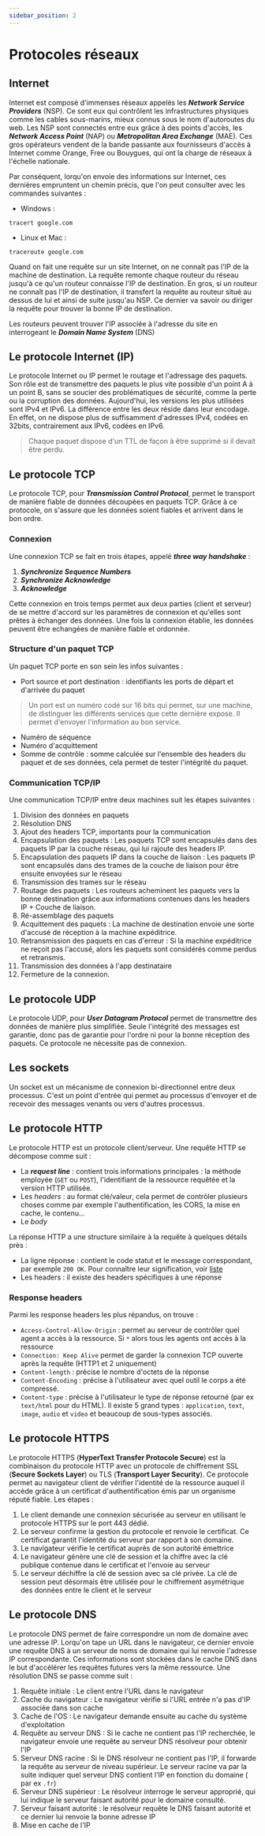 ```yaml
---
sidebar_position: 2
---
```


# Protocoles réseaux

## Internet

Internet est composé d'immenses réseaux appelés les *__Network Service Providers__* (NSP). Ce sont eux qui contrôlent les infrastructures physiques
comme les cables sous-marins, mieux connus sous le nom d'autoroutes du web. Les NSP sont connectés entre eux grâce à des points d'accès, les
*__Network Access Point__* (NAP) ou *__Metropolitan Area Exchange__* (MAE). Ces gros opérateurs vendent de la bande passante aux fournisseurs d'accès
à Internet comme Orange, Free ou Bouygues, qui ont la charge de réseaux à l'échelle nationale.

Par conséquent, lorqu'on envoie des informations sur Internet, ces dernières empruntent un chemin précis, que l'on peut consulter avec les
commandes suivantes : 

- Windows : 

```shell
tracert google.com
```

- Linux et Mac : 

```shell
traceroute google.com
```

Quand on fait une requête sur un site Internet, on ne connaît pas l'IP de la machine de destination. La requête remonte chaque routeur du réseau 
jusqu'à ce qu'un routeur connaisse l'IP de destination. En gros, si un routeur ne connaît pas l'IP de destination, il transfert la requête au
routeur situé au dessus de lui et ainsi de suite jusqu'au NSP. Ce dernier va savoir ou diriger la requête pour trouver la bonne IP de destination.

Les routeurs peuvent trouver l'IP associée à l'adresse du site en interrogeant le *__Domain Name System__* (DNS)

## Le protocole Internet (IP)

Le protocole Internet ou IP permet le routage et l'adressage des paquets. Son rôle est de transmettre des paquets le plus vite possible
d'un point A à un point B, sans se soucier des problématiques de sécurité, comme la perte ou la corruption des données. Aujourd'hui, les
versions les plus utilisées sont IPv4 et IPv6. La différence entre les deux réside dans leur encodage. En effet, on ne dispose plus de
suffisamment d'adresses IPv4, codées en 32bits, contrairement aux IPv6, codées en IPv6.

> Chaque paquet dispose d'un TTL de façon à être supprimé si il devait être perdu.

## Le protocole TCP

Le protocole TCP, pour *__Transmission Control Protocol__*, permet le transport de manière fiable de données découpées en paquets TCP.
Grâce à ce protocole, on s'assure que les données soient fiables et arrivent dans le bon ordre.

### Connexion

Une connexion TCP se fait en trois étapes, appelé *__three way handshake__* : 

1. *__Synchronize Sequence Numbers__*
2. *__Synchronize Acknowledge__*
3. *__Acknowledge__*

Cette connexion en trois temps permet aux deux parties (client et serveur) de se mettre d'accord sur les paramètres de connexion et qu'elles
sont prêtes à échanger des données. Une fois la connexion établie, les données peuvent être echangées de manière fiable et ordonnée.

### Structure d'un paquet TCP

Un paquet TCP porte en son sein les infos suivantes : 

- Port source et port destination : identifiants les ports de départ et d'arrivée du paquet

> Un port est un numéro codé sur 16 bits qui permet, sur une machine, de distinguer les différents services que cette dernière expose. Il
> permet d'envoyer l'information au bon service.

- Numéro de séquence
- Numéro d'acquittement
- Somme de contrôle : somme calculée sur l'ensemble des headers du paquet et de ses données, cela permet de tester l'intégrité du paquet.

### Communication TCP/IP

Une communication TCP/IP entre deux machines suit les étapes suivantes : 

1. Division des données en paquets
2. Résolution DNS
3. Ajout des headers TCP, importants pour la communication
4. Encapsulation des paquets : Les paquets TCP sont encapsulés dans des paquets IP par la couche réseau, qui lui rajoute des headers IP.
5. Encapsulation des paquets IP dans la couche de liaison : Les paquets IP sont encapsulés dans des trames de la couche de liaison pour être ensuite envoyées sur le réseau
6. Transmission des trames sur le réseau
7. Routage des paquets : Les routeurs acheminent les paquets vers la bonne destination grâce aux informations contenues dans les headers IP + Couche de liaison.
8. Ré-assemblage des paquets
9. Acquittement des paquets : La machine de destination envoie une sorte d'accusé de réception à la machine expéditrice.
10. Retransmission des paquets en cas d'erreur : Si la machine expéditrice ne reçoit pas l'accusé, alors les paquets sont considérés comme perdus et retransmis.
11. Transmission des données à l'app destinataire
12. Fermeture de la connexion.

## Le protocole UDP

Le protocole UDP, pour *__User Datagram Protocol__* permet de transmettre des données de manière plus simplifiée. Seule l'intégrité des messages
est garantie, donc pas de garantie pour l'ordre ni pour la bonne réception des paquets. Ce protocole ne nécessite pas de connexion.

## Les sockets

Un socket est un mécanisme de connexion bi-directionnel entre deux processus. C'est un point d'entrée qui permet au processus d'envoyer et
de recevoir des messages venants ou vers d'autres processus.

## Le protocole HTTP

Le protocole HTTP est un protocole client/serveur. Une requête HTTP se décompose comme suit : 

- La *__request line__* : contient trois informations principales : la méthode employée (`GET` ou `POST`), l'identifiant de la ressource requêtée et la version HTTP utilisée.
- Les *headers* : au format clé/valeur, cela permet de contrôler plusieurs choses comme par exemple l'authentification, les CORS, la mise en cache, le contenu...
- Le *body*

La réponse HTTP a une structure similaire à la requête à quelques détails près : 

- La ligne réponse : contient le code statut et le message correspondant, par exemple `200 OK`. Pour connaître leur signification, voir [liste](https://fr.wikipedia.org/wiki/Liste_des_codes_HTTP#Codes_d'%C3%A9tat)
- Les headers : il existe des headers spécifiques à une réponse 

### Response headers

Parmi les response headers les plus répandus, on trouve : 

- `Access-Control-Allow-Origin` : permet au serveur de contrôler quel agent a accès à la ressource. Si `*` alors tous les agents ont accès 
à la ressource
- `Connection: Keep Alive` permet de garder la connexion TCP ouverte après la requête (HTTP1 et 2 uniquement)
- `Content-length` : précise le nombre d'octets de la réponse
- `Content-Encoding` : précise à l'utilisateur avec quel outil le corps a été compressé.
- `Content-type` : précise à l'utilisateur le type de réponse retourné (par ex `text/html` pour du HTML). Il existe 5 grand types : `application`, `text`, `image`, `audio` et `video` et beaucoup de sous-types associés.

## Le protocole HTTPS

Le protocole HTTPS (__HyperText Transfer Protocole Secure__) est la combinaison du protocole HTTP avec un protocole de chiffrement SSL
(__Secure Sockets Layer__) ou TLS (__Transport Layer Security__). Ce protocole permet au navigateur client de vérifier l'identité de la 
ressource auquel il accède grâce à un certificat d'authentification émis par un organisme réputé fiable. Les étapes : 

1. Le client demande une connexion sécurisée au serveur en utilisant le protocole HTTPS sur le port 443 dédié.
2. Le serveur confirme la gestion du protocole et renvoie le certificat. Ce certificat garantit l'identité du serveur par rapport à son domaine.
3. Le navigateur vérifie le certificat auprès de son autorité émettrice
4. Le navigateur génère une clé de session et la chiffre avec la clé publique contenue dans le certificat et l'envoie au serveur
5. Le serveur déchiffre la clé de session avec sa clé privée. La clé de session peut désormais être utilisée pour le chiffrement asymétrique
des données entre le client et le serveur

## Le protocole DNS

Le protocole DNS permet de faire correspondre un nom de domaine avec une adresse IP. Lorqu'on tape un URL dans le navigateur, ce dernier envoie
une requête DNS à un serveur de noms de domaine qui lui renvoie l'adresse IP correspondante. Ces informations sont stockées dans le cache DNS
dans le but d'accélérer les requêtes futures vers la même ressource. Une résolution DNS se passe comme suit : 

1. Requête initiale : Le client entre l'URL dans le navigateur
2. Cache du navigateur : Le navigateur vérifie si l'URL entrée n'a pas d'IP associée dans son cache
3. Cache de l'OS : Le navigateur demande ensuite au cache du système d'exploitation
4. Requête au serveur DNS : Si le cache ne contient pas l'IP recherchée, le navigateur envoie une requête au serveur DNS résolveur pour obtenir l'IP
5. Serveur DNS racine : Si le DNS résolveur ne contient pas l'IP, il forwarde la requête au serveur de niveau supérieur. Le serveur racine va par la suite indiquer quel serveur DNS contient l'IP en fonction du domaine ( par ex `.fr`)
6. Serveur DNS supérieur : Le résolveur interroge le serveur approprié, qui lui indique le serveur faisant autorité pour le domaine consulté.
7. Serveur faisant autorité : le résolveur requête le DNS faisant autorité et ce dernier lui renvoie la bonne adresse IP
8. Mise en cache de l'IP